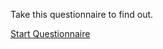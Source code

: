 Take this questionnaire to find out.

[Start Questionnaire](https://survey.ambiguity-preferences.org/)
